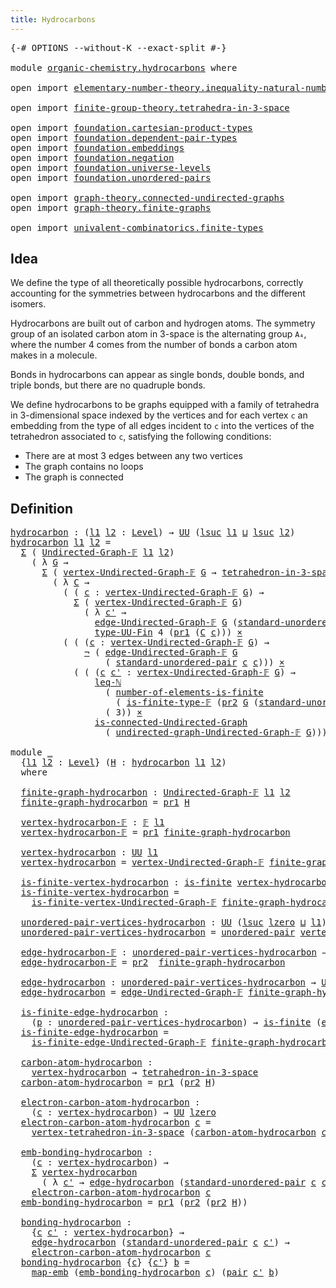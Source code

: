 ```yaml
---
title: Hydrocarbons
---
```


<pre class="Agda"><a id="38" class="Symbol">{-#</a> <a id="42" class="Keyword">OPTIONS</a> <a id="50" class="Pragma">--without-K</a> <a id="62" class="Pragma">--exact-split</a> <a id="76" class="Symbol">#-}</a>

<a id="81" class="Keyword">module</a> <a id="88" href="organic-chemistry.hydrocarbons.html" class="Module">organic-chemistry.hydrocarbons</a> <a id="119" class="Keyword">where</a>

<a id="126" class="Keyword">open</a> <a id="131" class="Keyword">import</a> <a id="138" href="elementary-number-theory.inequality-natural-numbers.html" class="Module">elementary-number-theory.inequality-natural-numbers</a>

<a id="191" class="Keyword">open</a> <a id="196" class="Keyword">import</a> <a id="203" href="finite-group-theory.tetrahedra-in-3-space.html" class="Module">finite-group-theory.tetrahedra-in-3-space</a>

<a id="246" class="Keyword">open</a> <a id="251" class="Keyword">import</a> <a id="258" href="foundation.cartesian-product-types.html" class="Module">foundation.cartesian-product-types</a>
<a id="293" class="Keyword">open</a> <a id="298" class="Keyword">import</a> <a id="305" href="foundation.dependent-pair-types.html" class="Module">foundation.dependent-pair-types</a>
<a id="337" class="Keyword">open</a> <a id="342" class="Keyword">import</a> <a id="349" href="foundation.embeddings.html" class="Module">foundation.embeddings</a>
<a id="371" class="Keyword">open</a> <a id="376" class="Keyword">import</a> <a id="383" href="foundation.negation.html" class="Module">foundation.negation</a>
<a id="403" class="Keyword">open</a> <a id="408" class="Keyword">import</a> <a id="415" href="foundation.universe-levels.html" class="Module">foundation.universe-levels</a>
<a id="442" class="Keyword">open</a> <a id="447" class="Keyword">import</a> <a id="454" href="foundation.unordered-pairs.html" class="Module">foundation.unordered-pairs</a>

<a id="482" class="Keyword">open</a> <a id="487" class="Keyword">import</a> <a id="494" href="graph-theory.connected-undirected-graphs.html" class="Module">graph-theory.connected-undirected-graphs</a>
<a id="535" class="Keyword">open</a> <a id="540" class="Keyword">import</a> <a id="547" href="graph-theory.finite-graphs.html" class="Module">graph-theory.finite-graphs</a>

<a id="575" class="Keyword">open</a> <a id="580" class="Keyword">import</a> <a id="587" href="univalent-combinatorics.finite-types.html" class="Module">univalent-combinatorics.finite-types</a>
</pre>
## Idea

We define the type of all theoretically possible hydrocarbons, correctly accounting for the symmetries between hydrocarbons and the different isomers.

Hydrocarbons are built out of carbon and hydrogen atoms. The symmetry group of an isolated carbon atom in 3-space is the alternating group `A₄`, where the number 4 comes from the number of bonds a carbon atom makes in a molecule.

Bonds in hydrocarbons can appear as single bonds, double bonds, and triple bonds, but there are no quadruple bonds.

We define hydrocarbons to be graphs equipped with a family of tetrahedra in 3-dimensional space indexed by the vertices and for each vertex `c` an embedding from the type of all edges incident to `c` into the vertices of the tetrahedron associated to `c`, satisfying the following conditions:

- There are at most 3 edges between any two vertices
- The graph contains no loops
- The graph is connected

## Definition

<pre class="Agda"><a id="hydrocarbon"></a><a id="1564" href="organic-chemistry.hydrocarbons.html#1564" class="Function">hydrocarbon</a> <a id="1576" class="Symbol">:</a> <a id="1578" class="Symbol">(</a><a id="1579" href="organic-chemistry.hydrocarbons.html#1579" class="Bound">l1</a> <a id="1582" href="organic-chemistry.hydrocarbons.html#1582" class="Bound">l2</a> <a id="1585" class="Symbol">:</a> <a id="1587" href="Agda.Primitive.html#597" class="Postulate">Level</a><a id="1592" class="Symbol">)</a> <a id="1594" class="Symbol">→</a> <a id="1596" href="foundation-core.universe-levels.html#235" class="Primitive">UU</a> <a id="1599" class="Symbol">(</a><a id="1600" href="Agda.Primitive.html#780" class="Primitive">lsuc</a> <a id="1605" href="organic-chemistry.hydrocarbons.html#1579" class="Bound">l1</a> <a id="1608" href="Agda.Primitive.html#810" class="Primitive Operator">⊔</a> <a id="1610" href="Agda.Primitive.html#780" class="Primitive">lsuc</a> <a id="1615" href="organic-chemistry.hydrocarbons.html#1582" class="Bound">l2</a><a id="1617" class="Symbol">)</a>
<a id="1619" href="organic-chemistry.hydrocarbons.html#1564" class="Function">hydrocarbon</a> <a id="1631" href="organic-chemistry.hydrocarbons.html#1631" class="Bound">l1</a> <a id="1634" href="organic-chemistry.hydrocarbons.html#1634" class="Bound">l2</a> <a id="1637" class="Symbol">=</a>
  <a id="1641" href="foundation-core.dependent-pair-types.html#515" class="Record">Σ</a> <a id="1643" class="Symbol">(</a> <a id="1645" href="graph-theory.finite-graphs.html#1232" class="Function">Undirected-Graph-𝔽</a> <a id="1664" href="organic-chemistry.hydrocarbons.html#1631" class="Bound">l1</a> <a id="1667" href="organic-chemistry.hydrocarbons.html#1634" class="Bound">l2</a><a id="1669" class="Symbol">)</a>
    <a id="1675" class="Symbol">(</a> <a id="1677" class="Symbol">λ</a> <a id="1679" href="organic-chemistry.hydrocarbons.html#1679" class="Bound">G</a> <a id="1681" class="Symbol">→</a>
      <a id="1689" href="foundation-core.dependent-pair-types.html#515" class="Record">Σ</a> <a id="1691" class="Symbol">(</a> <a id="1693" href="graph-theory.finite-graphs.html#1441" class="Function">vertex-Undirected-Graph-𝔽</a> <a id="1719" href="organic-chemistry.hydrocarbons.html#1679" class="Bound">G</a> <a id="1721" class="Symbol">→</a> <a id="1723" href="finite-group-theory.tetrahedra-in-3-space.html#842" class="Function">tetrahedron-in-3-space</a><a id="1745" class="Symbol">)</a>
        <a id="1755" class="Symbol">(</a> <a id="1757" class="Symbol">λ</a> <a id="1759" href="organic-chemistry.hydrocarbons.html#1759" class="Bound">C</a> <a id="1761" class="Symbol">→</a>
          <a id="1773" class="Symbol">(</a> <a id="1775" class="Symbol">(</a> <a id="1777" href="organic-chemistry.hydrocarbons.html#1777" class="Bound">c</a> <a id="1779" class="Symbol">:</a> <a id="1781" href="graph-theory.finite-graphs.html#1441" class="Function">vertex-Undirected-Graph-𝔽</a> <a id="1807" href="organic-chemistry.hydrocarbons.html#1679" class="Bound">G</a><a id="1808" class="Symbol">)</a> <a id="1810" class="Symbol">→</a>
            <a id="1824" href="foundation-core.dependent-pair-types.html#515" class="Record">Σ</a> <a id="1826" class="Symbol">(</a> <a id="1828" href="graph-theory.finite-graphs.html#1441" class="Function">vertex-Undirected-Graph-𝔽</a> <a id="1854" href="organic-chemistry.hydrocarbons.html#1679" class="Bound">G</a><a id="1855" class="Symbol">)</a>
              <a id="1871" class="Symbol">(</a> <a id="1873" class="Symbol">λ</a> <a id="1875" href="organic-chemistry.hydrocarbons.html#1875" class="Bound">c&#39;</a> <a id="1878" class="Symbol">→</a>
                <a id="1896" href="graph-theory.finite-graphs.html#1826" class="Function">edge-Undirected-Graph-𝔽</a> <a id="1920" href="organic-chemistry.hydrocarbons.html#1679" class="Bound">G</a> <a id="1922" class="Symbol">(</a><a id="1923" href="foundation.unordered-pairs.html#5113" class="Function">standard-unordered-pair</a> <a id="1947" href="organic-chemistry.hydrocarbons.html#1777" class="Bound">c</a> <a id="1949" href="organic-chemistry.hydrocarbons.html#1875" class="Bound">c&#39;</a><a id="1951" class="Symbol">))</a> <a id="1954" href="foundation-core.embeddings.html#1074" class="Function Operator">↪</a>
                <a id="1972" href="univalent-combinatorics.finite-types.html#5170" class="Function">type-UU-Fin</a> <a id="1984" class="Number">4</a> <a id="1986" class="Symbol">(</a><a id="1987" href="foundation-core.dependent-pair-types.html#605" class="Field">pr1</a> <a id="1991" class="Symbol">(</a><a id="1992" href="organic-chemistry.hydrocarbons.html#1759" class="Bound">C</a> <a id="1994" href="organic-chemistry.hydrocarbons.html#1777" class="Bound">c</a><a id="1995" class="Symbol">)))</a> <a id="1999" href="foundation-core.cartesian-product-types.html#590" class="Function Operator">×</a>
          <a id="2011" class="Symbol">(</a> <a id="2013" class="Symbol">(</a> <a id="2015" class="Symbol">(</a><a id="2016" href="organic-chemistry.hydrocarbons.html#2016" class="Bound">c</a> <a id="2018" class="Symbol">:</a> <a id="2020" href="graph-theory.finite-graphs.html#1441" class="Function">vertex-Undirected-Graph-𝔽</a> <a id="2046" href="organic-chemistry.hydrocarbons.html#1679" class="Bound">G</a><a id="2047" class="Symbol">)</a> <a id="2049" class="Symbol">→</a>
              <a id="2065" href="foundation-core.negation.html#465" class="Function">¬</a> <a id="2067" class="Symbol">(</a> <a id="2069" href="graph-theory.finite-graphs.html#1826" class="Function">edge-Undirected-Graph-𝔽</a> <a id="2093" href="organic-chemistry.hydrocarbons.html#1679" class="Bound">G</a>
                  <a id="2113" class="Symbol">(</a> <a id="2115" href="foundation.unordered-pairs.html#5113" class="Function">standard-unordered-pair</a> <a id="2139" href="organic-chemistry.hydrocarbons.html#2016" class="Bound">c</a> <a id="2141" href="organic-chemistry.hydrocarbons.html#2016" class="Bound">c</a><a id="2142" class="Symbol">)))</a> <a id="2146" href="foundation-core.cartesian-product-types.html#590" class="Function Operator">×</a>
            <a id="2160" class="Symbol">(</a> <a id="2162" class="Symbol">(</a> <a id="2164" class="Symbol">(</a><a id="2165" href="organic-chemistry.hydrocarbons.html#2165" class="Bound">c</a> <a id="2167" href="organic-chemistry.hydrocarbons.html#2167" class="Bound">c&#39;</a> <a id="2170" class="Symbol">:</a> <a id="2172" href="graph-theory.finite-graphs.html#1441" class="Function">vertex-Undirected-Graph-𝔽</a> <a id="2198" href="organic-chemistry.hydrocarbons.html#1679" class="Bound">G</a><a id="2199" class="Symbol">)</a> <a id="2201" class="Symbol">→</a>
                <a id="2219" href="elementary-number-theory.inequality-natural-numbers.html#1662" class="Function">leq-ℕ</a>
                  <a id="2243" class="Symbol">(</a> <a id="2245" href="univalent-combinatorics.finite-types.html#11918" class="Function">number-of-elements-is-finite</a>
                    <a id="2294" class="Symbol">(</a> <a id="2296" href="univalent-combinatorics.finite-types.html#4658" class="Function">is-finite-type-𝔽</a> <a id="2313" class="Symbol">(</a><a id="2314" href="foundation-core.dependent-pair-types.html#617" class="Field">pr2</a> <a id="2318" href="organic-chemistry.hydrocarbons.html#1679" class="Bound">G</a> <a id="2320" class="Symbol">(</a><a id="2321" href="foundation.unordered-pairs.html#5113" class="Function">standard-unordered-pair</a> <a id="2345" href="organic-chemistry.hydrocarbons.html#2165" class="Bound">c</a> <a id="2347" href="organic-chemistry.hydrocarbons.html#2167" class="Bound">c&#39;</a><a id="2349" class="Symbol">))))</a>
                  <a id="2372" class="Symbol">(</a> <a id="2374" class="Number">3</a><a id="2375" class="Symbol">))</a> <a id="2378" href="foundation-core.cartesian-product-types.html#590" class="Function Operator">×</a>
                <a id="2396" href="graph-theory.connected-undirected-graphs.html#737" class="Function">is-connected-Undirected-Graph</a>
                  <a id="2444" class="Symbol">(</a> <a id="2446" href="graph-theory.finite-graphs.html#2334" class="Function">undirected-graph-Undirected-Graph-𝔽</a> <a id="2482" href="organic-chemistry.hydrocarbons.html#1679" class="Bound">G</a><a id="2483" class="Symbol">)))))</a>

<a id="2490" class="Keyword">module</a> <a id="2497" href="organic-chemistry.hydrocarbons.html#2497" class="Module">_</a>
  <a id="2501" class="Symbol">{</a><a id="2502" href="organic-chemistry.hydrocarbons.html#2502" class="Bound">l1</a> <a id="2505" href="organic-chemistry.hydrocarbons.html#2505" class="Bound">l2</a> <a id="2508" class="Symbol">:</a> <a id="2510" href="Agda.Primitive.html#597" class="Postulate">Level</a><a id="2515" class="Symbol">}</a> <a id="2517" class="Symbol">(</a><a id="2518" href="organic-chemistry.hydrocarbons.html#2518" class="Bound">H</a> <a id="2520" class="Symbol">:</a> <a id="2522" href="organic-chemistry.hydrocarbons.html#1564" class="Function">hydrocarbon</a> <a id="2534" href="organic-chemistry.hydrocarbons.html#2502" class="Bound">l1</a> <a id="2537" href="organic-chemistry.hydrocarbons.html#2505" class="Bound">l2</a><a id="2539" class="Symbol">)</a>
  <a id="2543" class="Keyword">where</a>

  <a id="2552" href="organic-chemistry.hydrocarbons.html#2552" class="Function">finite-graph-hydrocarbon</a> <a id="2577" class="Symbol">:</a> <a id="2579" href="graph-theory.finite-graphs.html#1232" class="Function">Undirected-Graph-𝔽</a> <a id="2598" href="organic-chemistry.hydrocarbons.html#2502" class="Bound">l1</a> <a id="2601" href="organic-chemistry.hydrocarbons.html#2505" class="Bound">l2</a>
  <a id="2606" href="organic-chemistry.hydrocarbons.html#2552" class="Function">finite-graph-hydrocarbon</a> <a id="2631" class="Symbol">=</a> <a id="2633" href="foundation-core.dependent-pair-types.html#605" class="Field">pr1</a> <a id="2637" href="organic-chemistry.hydrocarbons.html#2518" class="Bound">H</a>

  <a id="2642" href="organic-chemistry.hydrocarbons.html#2642" class="Function">vertex-hydrocarbon-𝔽</a> <a id="2663" class="Symbol">:</a> <a id="2665" href="univalent-combinatorics.finite-types.html#4550" class="Function">𝔽</a> <a id="2667" href="organic-chemistry.hydrocarbons.html#2502" class="Bound">l1</a>
  <a id="2672" href="organic-chemistry.hydrocarbons.html#2642" class="Function">vertex-hydrocarbon-𝔽</a> <a id="2693" class="Symbol">=</a> <a id="2695" href="foundation-core.dependent-pair-types.html#605" class="Field">pr1</a> <a id="2699" href="organic-chemistry.hydrocarbons.html#2552" class="Function">finite-graph-hydrocarbon</a>

  <a id="2727" href="organic-chemistry.hydrocarbons.html#2727" class="Function">vertex-hydrocarbon</a> <a id="2746" class="Symbol">:</a> <a id="2748" href="foundation-core.universe-levels.html#235" class="Primitive">UU</a> <a id="2751" href="organic-chemistry.hydrocarbons.html#2502" class="Bound">l1</a>
  <a id="2756" href="organic-chemistry.hydrocarbons.html#2727" class="Function">vertex-hydrocarbon</a> <a id="2775" class="Symbol">=</a> <a id="2777" href="graph-theory.finite-graphs.html#1441" class="Function">vertex-Undirected-Graph-𝔽</a> <a id="2803" href="organic-chemistry.hydrocarbons.html#2552" class="Function">finite-graph-hydrocarbon</a>

  <a id="2831" href="organic-chemistry.hydrocarbons.html#2831" class="Function">is-finite-vertex-hydrocarbon</a> <a id="2860" class="Symbol">:</a> <a id="2862" href="univalent-combinatorics.finite-types.html#4139" class="Function">is-finite</a> <a id="2872" href="organic-chemistry.hydrocarbons.html#2727" class="Function">vertex-hydrocarbon</a>
  <a id="2893" href="organic-chemistry.hydrocarbons.html#2831" class="Function">is-finite-vertex-hydrocarbon</a> <a id="2922" class="Symbol">=</a>
    <a id="2928" href="graph-theory.finite-graphs.html#1684" class="Function">is-finite-vertex-Undirected-Graph-𝔽</a> <a id="2964" href="organic-chemistry.hydrocarbons.html#2552" class="Function">finite-graph-hydrocarbon</a>

  <a id="2992" href="organic-chemistry.hydrocarbons.html#2992" class="Function">unordered-pair-vertices-hydrocarbon</a> <a id="3028" class="Symbol">:</a> <a id="3030" href="foundation-core.universe-levels.html#235" class="Primitive">UU</a> <a id="3033" class="Symbol">(</a><a id="3034" href="Agda.Primitive.html#780" class="Primitive">lsuc</a> <a id="3039" href="Agda.Primitive.html#764" class="Primitive">lzero</a> <a id="3045" href="Agda.Primitive.html#810" class="Primitive Operator">⊔</a> <a id="3047" href="organic-chemistry.hydrocarbons.html#2502" class="Bound">l1</a><a id="3049" class="Symbol">)</a>
  <a id="3053" href="organic-chemistry.hydrocarbons.html#2992" class="Function">unordered-pair-vertices-hydrocarbon</a> <a id="3089" class="Symbol">=</a> <a id="3091" href="foundation.unordered-pairs.html#2489" class="Function">unordered-pair</a> <a id="3106" href="organic-chemistry.hydrocarbons.html#2727" class="Function">vertex-hydrocarbon</a>

  <a id="3128" href="organic-chemistry.hydrocarbons.html#3128" class="Function">edge-hydrocarbon-𝔽</a> <a id="3147" class="Symbol">:</a> <a id="3149" href="organic-chemistry.hydrocarbons.html#2992" class="Function">unordered-pair-vertices-hydrocarbon</a> <a id="3185" class="Symbol">→</a> <a id="3187" href="univalent-combinatorics.finite-types.html#4550" class="Function">𝔽</a> <a id="3189" href="organic-chemistry.hydrocarbons.html#2505" class="Bound">l2</a>
  <a id="3194" href="organic-chemistry.hydrocarbons.html#3128" class="Function">edge-hydrocarbon-𝔽</a> <a id="3213" class="Symbol">=</a> <a id="3215" href="foundation-core.dependent-pair-types.html#617" class="Field">pr2</a>  <a id="3220" href="organic-chemistry.hydrocarbons.html#2552" class="Function">finite-graph-hydrocarbon</a>

  <a id="3248" href="organic-chemistry.hydrocarbons.html#3248" class="Function">edge-hydrocarbon</a> <a id="3265" class="Symbol">:</a> <a id="3267" href="organic-chemistry.hydrocarbons.html#2992" class="Function">unordered-pair-vertices-hydrocarbon</a> <a id="3303" class="Symbol">→</a> <a id="3305" href="foundation-core.universe-levels.html#235" class="Primitive">UU</a> <a id="3308" href="organic-chemistry.hydrocarbons.html#2505" class="Bound">l2</a>
  <a id="3313" href="organic-chemistry.hydrocarbons.html#3248" class="Function">edge-hydrocarbon</a> <a id="3330" class="Symbol">=</a> <a id="3332" href="graph-theory.finite-graphs.html#1826" class="Function">edge-Undirected-Graph-𝔽</a> <a id="3356" href="organic-chemistry.hydrocarbons.html#2552" class="Function">finite-graph-hydrocarbon</a>

  <a id="3384" href="organic-chemistry.hydrocarbons.html#3384" class="Function">is-finite-edge-hydrocarbon</a> <a id="3411" class="Symbol">:</a>
    <a id="3417" class="Symbol">(</a><a id="3418" href="organic-chemistry.hydrocarbons.html#3418" class="Bound">p</a> <a id="3420" class="Symbol">:</a> <a id="3422" href="organic-chemistry.hydrocarbons.html#2992" class="Function">unordered-pair-vertices-hydrocarbon</a><a id="3457" class="Symbol">)</a> <a id="3459" class="Symbol">→</a> <a id="3461" href="univalent-combinatorics.finite-types.html#4139" class="Function">is-finite</a> <a id="3471" class="Symbol">(</a><a id="3472" href="organic-chemistry.hydrocarbons.html#3248" class="Function">edge-hydrocarbon</a> <a id="3489" href="organic-chemistry.hydrocarbons.html#3418" class="Bound">p</a><a id="3490" class="Symbol">)</a>
  <a id="3494" href="organic-chemistry.hydrocarbons.html#3384" class="Function">is-finite-edge-hydrocarbon</a> <a id="3521" class="Symbol">=</a>
    <a id="3527" href="graph-theory.finite-graphs.html#1963" class="Function">is-finite-edge-Undirected-Graph-𝔽</a> <a id="3561" href="organic-chemistry.hydrocarbons.html#2552" class="Function">finite-graph-hydrocarbon</a>

  <a id="3589" href="organic-chemistry.hydrocarbons.html#3589" class="Function">carbon-atom-hydrocarbon</a> <a id="3613" class="Symbol">:</a>
    <a id="3619" href="organic-chemistry.hydrocarbons.html#2727" class="Function">vertex-hydrocarbon</a> <a id="3638" class="Symbol">→</a> <a id="3640" href="finite-group-theory.tetrahedra-in-3-space.html#842" class="Function">tetrahedron-in-3-space</a>
  <a id="3665" href="organic-chemistry.hydrocarbons.html#3589" class="Function">carbon-atom-hydrocarbon</a> <a id="3689" class="Symbol">=</a> <a id="3691" href="foundation-core.dependent-pair-types.html#605" class="Field">pr1</a> <a id="3695" class="Symbol">(</a><a id="3696" href="foundation-core.dependent-pair-types.html#617" class="Field">pr2</a> <a id="3700" href="organic-chemistry.hydrocarbons.html#2518" class="Bound">H</a><a id="3701" class="Symbol">)</a>

  <a id="3706" href="organic-chemistry.hydrocarbons.html#3706" class="Function">electron-carbon-atom-hydrocarbon</a> <a id="3739" class="Symbol">:</a>
    <a id="3745" class="Symbol">(</a><a id="3746" href="organic-chemistry.hydrocarbons.html#3746" class="Bound">c</a> <a id="3748" class="Symbol">:</a> <a id="3750" href="organic-chemistry.hydrocarbons.html#2727" class="Function">vertex-hydrocarbon</a><a id="3768" class="Symbol">)</a> <a id="3770" class="Symbol">→</a> <a id="3772" href="foundation-core.universe-levels.html#235" class="Primitive">UU</a> <a id="3775" href="Agda.Primitive.html#764" class="Primitive">lzero</a>
  <a id="3783" href="organic-chemistry.hydrocarbons.html#3706" class="Function">electron-carbon-atom-hydrocarbon</a> <a id="3816" href="organic-chemistry.hydrocarbons.html#3816" class="Bound">c</a> <a id="3818" class="Symbol">=</a>
    <a id="3824" href="finite-group-theory.tetrahedra-in-3-space.html#1405" class="Function">vertex-tetrahedron-in-3-space</a> <a id="3854" class="Symbol">(</a><a id="3855" href="organic-chemistry.hydrocarbons.html#3589" class="Function">carbon-atom-hydrocarbon</a> <a id="3879" href="organic-chemistry.hydrocarbons.html#3816" class="Bound">c</a><a id="3880" class="Symbol">)</a>

  <a id="3885" href="organic-chemistry.hydrocarbons.html#3885" class="Function">emb-bonding-hydrocarbon</a> <a id="3909" class="Symbol">:</a>
    <a id="3915" class="Symbol">(</a><a id="3916" href="organic-chemistry.hydrocarbons.html#3916" class="Bound">c</a> <a id="3918" class="Symbol">:</a> <a id="3920" href="organic-chemistry.hydrocarbons.html#2727" class="Function">vertex-hydrocarbon</a><a id="3938" class="Symbol">)</a> <a id="3940" class="Symbol">→</a>
    <a id="3946" href="foundation-core.dependent-pair-types.html#515" class="Record">Σ</a> <a id="3948" href="organic-chemistry.hydrocarbons.html#2727" class="Function">vertex-hydrocarbon</a>
      <a id="3973" class="Symbol">(</a> <a id="3975" class="Symbol">λ</a> <a id="3977" href="organic-chemistry.hydrocarbons.html#3977" class="Bound">c&#39;</a> <a id="3980" class="Symbol">→</a> <a id="3982" href="organic-chemistry.hydrocarbons.html#3248" class="Function">edge-hydrocarbon</a> <a id="3999" class="Symbol">(</a><a id="4000" href="foundation.unordered-pairs.html#5113" class="Function">standard-unordered-pair</a> <a id="4024" href="organic-chemistry.hydrocarbons.html#3916" class="Bound">c</a> <a id="4026" href="organic-chemistry.hydrocarbons.html#3977" class="Bound">c&#39;</a><a id="4028" class="Symbol">))</a> <a id="4031" href="foundation-core.embeddings.html#1074" class="Function Operator">↪</a>
    <a id="4037" href="organic-chemistry.hydrocarbons.html#3706" class="Function">electron-carbon-atom-hydrocarbon</a> <a id="4070" href="organic-chemistry.hydrocarbons.html#3916" class="Bound">c</a>
  <a id="4074" href="organic-chemistry.hydrocarbons.html#3885" class="Function">emb-bonding-hydrocarbon</a> <a id="4098" class="Symbol">=</a> <a id="4100" href="foundation-core.dependent-pair-types.html#605" class="Field">pr1</a> <a id="4104" class="Symbol">(</a><a id="4105" href="foundation-core.dependent-pair-types.html#617" class="Field">pr2</a> <a id="4109" class="Symbol">(</a><a id="4110" href="foundation-core.dependent-pair-types.html#617" class="Field">pr2</a> <a id="4114" href="organic-chemistry.hydrocarbons.html#2518" class="Bound">H</a><a id="4115" class="Symbol">))</a>

  <a id="4121" href="organic-chemistry.hydrocarbons.html#4121" class="Function">bonding-hydrocarbon</a> <a id="4141" class="Symbol">:</a>
    <a id="4147" class="Symbol">{</a><a id="4148" href="organic-chemistry.hydrocarbons.html#4148" class="Bound">c</a> <a id="4150" href="organic-chemistry.hydrocarbons.html#4150" class="Bound">c&#39;</a> <a id="4153" class="Symbol">:</a> <a id="4155" href="organic-chemistry.hydrocarbons.html#2727" class="Function">vertex-hydrocarbon</a><a id="4173" class="Symbol">}</a> <a id="4175" class="Symbol">→</a>
    <a id="4181" href="organic-chemistry.hydrocarbons.html#3248" class="Function">edge-hydrocarbon</a> <a id="4198" class="Symbol">(</a><a id="4199" href="foundation.unordered-pairs.html#5113" class="Function">standard-unordered-pair</a> <a id="4223" href="organic-chemistry.hydrocarbons.html#4148" class="Bound">c</a> <a id="4225" href="organic-chemistry.hydrocarbons.html#4150" class="Bound">c&#39;</a><a id="4227" class="Symbol">)</a> <a id="4229" class="Symbol">→</a>
    <a id="4235" href="organic-chemistry.hydrocarbons.html#3706" class="Function">electron-carbon-atom-hydrocarbon</a> <a id="4268" href="organic-chemistry.hydrocarbons.html#4148" class="Bound">c</a>
  <a id="4272" href="organic-chemistry.hydrocarbons.html#4121" class="Function">bonding-hydrocarbon</a> <a id="4292" class="Symbol">{</a><a id="4293" href="organic-chemistry.hydrocarbons.html#4293" class="Bound">c</a><a id="4294" class="Symbol">}</a> <a id="4296" class="Symbol">{</a><a id="4297" href="organic-chemistry.hydrocarbons.html#4297" class="Bound">c&#39;</a><a id="4299" class="Symbol">}</a> <a id="4301" href="organic-chemistry.hydrocarbons.html#4301" class="Bound">b</a> <a id="4303" class="Symbol">=</a>
    <a id="4309" href="foundation-core.embeddings.html#1217" class="Function">map-emb</a> <a id="4317" class="Symbol">(</a><a id="4318" href="organic-chemistry.hydrocarbons.html#3885" class="Function">emb-bonding-hydrocarbon</a> <a id="4342" href="organic-chemistry.hydrocarbons.html#4293" class="Bound">c</a><a id="4343" class="Symbol">)</a> <a id="4345" class="Symbol">(</a><a id="4346" href="foundation-core.dependent-pair-types.html#588" class="InductiveConstructor">pair</a> <a id="4351" href="organic-chemistry.hydrocarbons.html#4297" class="Bound">c&#39;</a> <a id="4354" href="organic-chemistry.hydrocarbons.html#4301" class="Bound">b</a><a id="4355" class="Symbol">)</a>
</pre>